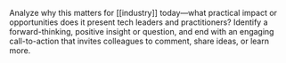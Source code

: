 Analyze why this matters for [[industry]]  today—what practical impact or opportunities does it present tech leaders and practitioners? Identify a forward-thinking, positive insight or question, and end with an engaging call-to-action that invites colleagues to comment, share ideas, or learn more.